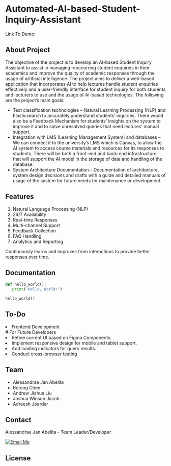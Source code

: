 # Automated-AI-based-Student-Inquiry-Assistant
Link To Demo:
## About Project 
The objective of the project is to develop an AI-based Student Inquiry Assistant to assist in managing reoccurring student enquiries in their academics and improve the quality of academic responses through the usage of artificial intelligence. The project aims to deliver a web-based application that incorporates AI to help lectures handle student enquiries effectively and a user-friendly interface for student inquiry for both students and lecturers to use and the usage of AI-based technologies. The following are the project’s main goals: 

- Text classification technologies – Natural Learning Processing (NLP) and Elasticsearch to accurately understand students’ inquiries. There would also be a Feedback Mechanism for students’ insights on the system to improve it and to solve unresolved queries that need lectures’ manual support.  
- Integration with LMS (Learning Management System) and databases – We can connect it to the university’s LMS which is Canvas, to allow the AI system to access course materials and resources for its responses to students. There will be both a front-end and back-end infrastructure that will support the AI model in the storage of data and handling of the database.  
- System Architecture Documentation – Documentation of architecture, system design decisions and drafts with a guide and detailed manuals of usage of the system for future needs for maintenance or development.  
## Features 
<ol>
<li>Natural Language Processing (NLP)</li>
<li>24/7 Availability</li>
<li>Real-time Responses</li>
<li>Multi-channel Support</li>
<li>Feedback Collection</li>
<li>FAQ Handling</li>
<li>Analytics and Reporting</li>
</ol>

Continuously learns and improves from interactions to provide better responses over time.
## Documentation
 ```python
def hello_world():
    print("Hello, World!")

hello_world()
```
## To-Do
<li>Frontend Development</li>
# For Future Developers
<li>Refine current UI based on Figma Components.</li>
<li>Implement responsive design for mobile and tablet support.</li>
<li>Add loading indicators for query results.</li>
<li>Conduct cross-browser testing</li>

## Team
<ul>
<li>Alessandrae Jan Abelita</li>
<li>Botong Chen</li>
<li>Andrew Jiahua Liu</li>
<li>Joshua Winson Jacob</li>
<li>Adreesh Joarder</li>
</ul>

## Contact
<p align="left">
Alessandrae Jan Abelita -  
 Team Leader/Developer
<!-- HTML Button -->
<p align="left">
  <a href="mailto:mss9953@autuni.ac.nz">
    <img src="https://img.shields.io/badge/Email-Contact%20Me-blue?style=for-the-badge&logo=microsoft-outlook&logoColor=white" alt="Email Me">
  </a>

</p>

## License
